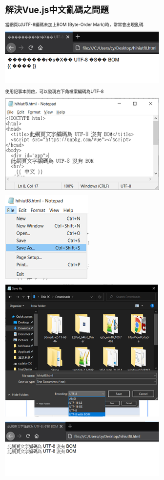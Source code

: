 # 解決Vue.js中文亂碼之問題

當網頁以UTF-8編碼未加上BOM (Byte-Order Mark)時，常常會出現亂碼

![](<../.gitbook/assets/image (12).png>)

使用記事本開啟，可以發現右下角檔案編碼為UTF-8

![](<../.gitbook/assets/image (14).png>)

![以檔案->另存新檔更改文字編碼](<../.gitbook/assets/image (15).png>)

![將編碼改為 UTF-8 with BOM ](<../.gitbook/assets/image (17).png>)

![文字恢復正常](<../.gitbook/assets/image (13).png>)
